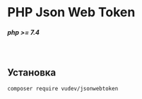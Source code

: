 # PHP Json Web Token
##### php >= 7.4

<br>

## Установка
```
composer require vudev/jsonwebtoken
```
